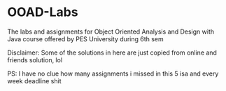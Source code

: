# OOAD-Labs
The labs and assignments for Object Oriented Analysis and Design with Java course offered by PES University during 6th sem

Disclaimer: Some of the solutions in here are just copied from online and friends solution, lol

PS: I have no clue how many assignments i missed in this 5 isa and every week deadline shit
